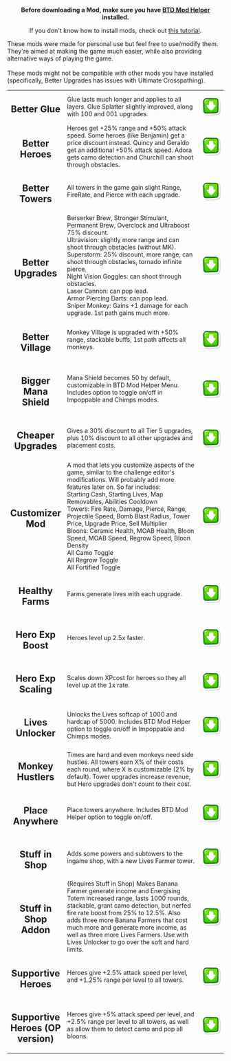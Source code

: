 
<p align="center"><b>Before downloading a Mod, make sure you have <a href="https://github.com/gurrenm3/BTD-Mod-Helper/releases/latest">BTD Mod Helper</a> installed.</b>
</p>

<p align="center">If you don't know how to install mods, check out <a href="https://hemisemidemipresent.github.io/btd6-modding-tutorial/">this tutorial</a>.
</p>

These mods were made for personal use but feel free to use/modify them. They're aimed at making the game much easier, while also providing alternative ways of playing the game.
<br>
<br>
These mods might not be compatible with other mods you have installed (specifically, Better Upgrades has issues with Ultimate Crosspathing).


<table style="table-layout:fixed">
    <tr>
        <td width="25%" align="center">
            <h2>Better Glue</h2>
        </td>
        <td>
            Glue lasts much longer and applies to all layers. Glue Splatter slightly improved, along with 100 and 001 upgrades.
        </td>
        <td width="12%">
            <a href="https://github.com/KashMoneyBabe/BTD6-Mods/blob/main/_DLLs/BetterGlue.dll"><img alt="Download" src="https://github.com/KashMoneyBabe/BTD6-Mods/blob/main/download_small.png?raw=true"></a>
        </td>
    </tr>
	<tr>
        <td width="25%" align="center">
            <h2>Better Heroes</h2>
        </td>
        <td>
            Heroes get +25% range and +50% attack speed. Some heroes (like Benjamin) get a price discount instead. Quincy and Geraldo get an additional +50% attack speed. Adora gets camo detection and Churchill can shoot through obstacles.
        </td>
        <td width="12%">
            <a href="https://github.com/KashMoneyBabe/BTD6-Mods/blob/main/_DLLs/BetterHeroes.dll"><img alt="Download" src="https://github.com/KashMoneyBabe/BTD6-Mods/blob/main/download_small.png?raw=true"></a>
        </td>
    </tr>
	<tr>
        <td width="25%" align="center">
            <h2>Better Towers</h2>
        </td>
		<td>
		All towers in the game gain slight Range, FireRate, and Pierce with each upgrade.
		</td>
        <td width="12%">
            <a href="https://github.com/KashMoneyBabe/BTD6-Mods/blob/main/_DLLs/BetterTowers.dll"><img alt="Download" src="https://github.com/KashMoneyBabe/BTD6-Mods/blob/main/download_small.png?raw=true"></a>
        </td>
    </tr>
	<tr>
        <td width="25%" align="center">
            <h2>Better Upgrades</h2>
        </td>
		<td>
		Berserker Brew, Stronger Stimulant, Permanent Brew, Overclock and Ultraboost 75% discount.
		<BR>
		Ultravision: slightly more range and can shoot through obstacles (without MK).
		<BR>
		Superstorm: 25% discount, more range, can shoot through obstacles, tornado infinite pierce.
		<BR>
		Night Vision Goggles: can shoot through obstacles.
		<BR>
		Laser Cannon: can pop lead.
		<BR>
		Armor Piercing Darts: can pop lead.
		<BR>
		Sniper Monkey: Gains +1 damage for each upgrade. 1st path gains much more.
		</td>
        <td width="12%">
            <a href="https://github.com/KashMoneyBabe/BTD6-Mods/blob/main/_DLLs/BetterUpgrades.dll"><img alt="Download" src="https://github.com/KashMoneyBabe/BTD6-Mods/blob/main/download_small.png?raw=true"></a>
        </td>
    </tr>
	<tr>
        <td width="25%" align="center">
            <h2>Better Village</h2>
        </td>
		<td>
		Monkey Village is upgraded with +50% range, stackable buffs, 1st path affects all monkeys.
		</td>
        <td width="12%">
            <a href="https://github.com/KashMoneyBabe/BTD6-Mods/blob/main/_DLLs/BetterVillage.dll"><img alt="Download" src="https://github.com/KashMoneyBabe/BTD6-Mods/blob/main/download_small.png?raw=true"></a>
        </td>
    </tr>
	<tr>
        <td width="25%" align="center">
            <h2>Bigger Mana Shield</h2>
        </td>
		<td>
		Mana Shield becomes 50 by default, customizable in BTD Mod Helper Menu. Includes option to toggle on/off in Impoppable and Chimps modes.
		</td>
        <td width="12%">
            <a href="https://github.com/KashMoneyBabe/BTD6-Mods/blob/main/_DLLs/BiggerManaShield.dll"><img alt="Download" src="https://github.com/KashMoneyBabe/BTD6-Mods/blob/main/download_small.png?raw=true"></a>
        </td>
    </tr>	
	<tr>
        <td width="25%" align="center">
            <h2>Cheaper Upgrades</h2>
        </td>
		<td>
		Gives a 30% discount to all Tier 5 upgrades, plus 10% discount to all other upgrades and placement costs.
		</td>
        <td width="12%">
            <a href="https://github.com/KashMoneyBabe/BTD6-Mods/blob/main/_DLLs/CheaperUpgrades.dll"><img alt="Download" src="https://github.com/KashMoneyBabe/BTD6-Mods/blob/main/download_small.png?raw=true"></a>
        </td>
    </tr>
	<tr>
        <td width="25%" align="center">
            <h2>Customizer Mod</h2>
        </td>
		<td>
		A mod that lets you customize aspects of the game, similar to the challenge editor's modifications. Will probably add more features later on. So far includes:
		<BR>
		Starting Cash, Starting Lives, Map Removables, Abilities Cooldown
		<BR>
		Towers: Fire Rate, Damage, Pierce, Range, Projectile Speed, Bomb Blast Radius, Tower Price, Upgrade Price, Sell Multiplier
		<BR>
		Bloons: Ceramic Health, MOAB Health, Bloon Speed, MOAB Speed, Regrow Speed, Bloon Density
		<BR>
		All Camo Toggle
		<BR>
		All Regrow Toggle
		<BR>
		All Fortified Toggle
		</td>
        <td width="12%">
            <a href="https://github.com/KashMoneyBabe/BTD6-Mods/blob/main/_DLLs/CustomizerMod.dll"><img alt="Download" src="https://github.com/KashMoneyBabe/BTD6-Mods/blob/main/download_small.png?raw=true"></a>
        </td>
    </tr>
	<tr>
        <td width="25%" align="center">
            <h2>Healthy Farms</h2>
        </td>
		<td>
		Farms generate lives with each upgrade.
		</td>
        <td width="12%">
            <a href="https://github.com/KashMoneyBabe/BTD6-Mods/blob/main/_DLLs/HealthyFarms.dll"><img alt="Download" src="https://github.com/KashMoneyBabe/BTD6-Mods/blob/main/download_small.png?raw=true"></a>
        </td>
    </tr>
	<tr>
        <td width="25%" align="center">
            <h2>Hero Exp Boost</h2>
        </td>
		<td>
		Heroes level up 2.5x faster.
		</td>
        <td width="12%">
            <a href="https://github.com/KashMoneyBabe/BTD6-Mods/blob/main/_DLLs/HeroExpBoost.dll"><img alt="Download" src="https://github.com/KashMoneyBabe/BTD6-Mods/blob/main/download_small.png?raw=true"></a>
        </td>
    </tr>
	<tr>
        <td width="25%" align="center">
            <h2>Hero Exp Scaling</h2>
        </td>
		<td>
		Scales down XPcost for heroes so they all level up at the 1x rate.
		</td>
        <td width="12%">
            <a href="https://github.com/KashMoneyBabe/BTD6-Mods/blob/main/_DLLs/HeroExpScaling.dll"><img alt="Download" src="https://github.com/KashMoneyBabe/BTD6-Mods/blob/main/download_small.png?raw=true"></a>
        </td>
    </tr>
	<tr>
        <td width="25%" align="center">
            <h2>Lives Unlocker</h2>
        </td>
		<td>
		Unlocks the Lives softcap of 1000 and hardcap of 5000. Includes BTD Mod Helper option to toggle on/off in Impoppable and Chimps modes.
		</td>
        <td width="12%">
            <a href="https://github.com/KashMoneyBabe/BTD6-Mods/blob/main/_DLLs/LivesUnlocker.dll"><img alt="Download" src="https://github.com/KashMoneyBabe/BTD6-Mods/blob/main/download_small.png?raw=true"></a>
        </td>
    </tr>
	<tr>
	<tr>
        <td width="25%" align="center">
            <h2>Monkey Hustlers</h2>
        </td>
		<td>
		Times are hard and even monkeys need side hustles. All towers earn X% of their costs each round, where X is customizable (2% by default). Tower upgrades increase revenue, but Hero upgrades don't count to their cost.
		</td>
        <td width="12%">
            <a href="https://github.com/KashMoneyBabe/BTD6-Mods/blob/main/_DLLs/MonkeyHustlers.dll"><img alt="Download" src="https://github.com/KashMoneyBabe/BTD6-Mods/blob/main/download_small.png?raw=true"></a>
        </td>
    </tr>
	<tr>
        <td width="25%" align="center">
            <h2>Place Anywhere</h2>
        </td>
		<td>
		Place towers anywhere. Includes BTD Mod Helper option to toggle on/off.
		</td>
        <td width="12%">
            <a href="https://github.com/KashMoneyBabe/BTD6-Mods/blob/main/_DLLs/PlaceAnywhere.dll"><img alt="Download" src="https://github.com/KashMoneyBabe/BTD6-Mods/blob/main/download_small.png?raw=true"></a>
        </td>
    </tr>
	<tr>
        <td width="25%" align="center">
            <h2>Stuff in Shop</h2>
        </td>
		<td>
		Adds some powers and subtowers to the ingame shop, with a new Lives Farmer tower.
		</td>
        <td width="12%">
            <a href="https://github.com/KashMoneyBabe/BTD6-Mods/blob/main/_DLLs/StuffInShop.dll"><img alt="Download" src="https://github.com/KashMoneyBabe/BTD6-Mods/blob/main/download_small.png?raw=true"></a>
        </td>
    </tr>
	<tr>
        <td width="25%" align="center">
            <h2>Stuff in Shop Addon</h2>
        </td>
		<td>
		(Requires Stuff in Shop) Makes Banana Farmer generate income and Energising Totem increased range, lasts 1000 rounds, stackable, grant camo detection, but nerfed fire rate boost from 25% to 12.5%. Also adds three more Banana Farmers that cost much more and generate more income, as well as three more Lives Farmers. Use with Lives Unlocker to go over the soft and hard limits.
		</td>
        <td width="12%">
            <a href="https://github.com/KashMoneyBabe/BTD6-Mods/blob/main/_DLLs/StuffInShopAddon.dll"><img alt="Download" src="https://github.com/KashMoneyBabe/BTD6-Mods/blob/main/download_small.png?raw=true"></a>
        </td>
    </tr>
	<tr>
        <td width="25%" align="center">
            <h2>Supportive Heroes</h2>
        </td>
		<td>
		Heroes give +2.5% attack speed per level, and +1.25% range per level to all towers.
		</td>
        <td width="12%">
            <a href="https://github.com/KashMoneyBabe/BTD6-Mods/blob/main/_DLLs/SupportiveHeroes.dll"><img alt="Download" src="https://github.com/KashMoneyBabe/BTD6-Mods/blob/main/download_small.png?raw=true"></a>
        </td>
    </tr>
	<tr>
        <td width="25%" align="center">
            <h2>Supportive Heroes (OP version)</h2>
        </td>
		<td>
		Heroes give +5% attack speed per level, and +2.5% range per level to all towers, as well as allow them to detect camo and pop all bloons.
		</td>
        <td width="12%">
            <a href="https://github.com/KashMoneyBabe/BTD6-Mods/blob/main/_DLLs/SupportiveHeroesOP.dll"><img alt="Download" src="https://github.com/KashMoneyBabe/BTD6-Mods/blob/main/download_small.png?raw=true"></a>
        </td>
    </tr>
</table>
